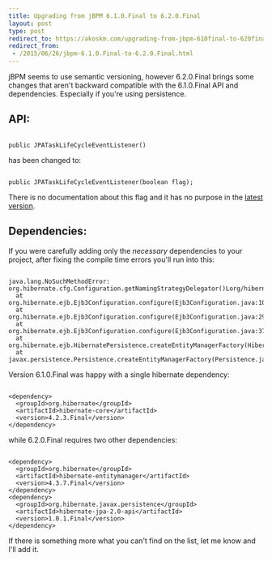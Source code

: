 ```yaml
---
title: Upgrading from jBPM 6.1.0.Final to 6.2.0.Final
layout: post
type: post
redirect_to: https://akoskm.com/upgrading-from-jbpm-610final-to-620final
redirect_from:
 - /2015/06/26/jbpm-6.1.0.Final-to-6.2.0.Final.html
---
```


jBPM seems to use semantic versioning, however 6.2.0.Final brings some changes that aren't backward compatible with the 6.1.0.Final API and dependencies.
Especially if you're using persistence.

API:
----
<pre><code class="java">
public JPATaskLifeCycleEventListener()
</code></pre>
has been changed to:
<pre><code class="java">
public JPATaskLifeCycleEventListener(boolean flag);
</code></pre>

There is no documentation about this flag and it has no purpose in the [latest version](https://github.com/droolsjbpm/jbpm/blob/04dff973905d3c3cacd3c4e45a420fb3b48945e3/jbpm-human-task/jbpm-human-task-audit/src/main/java/org/jbpm/services/task/audit/JPATaskLifeCycleEventListener.java#L47).

Dependencies:
-------------

If you were carefully adding only the _necessary_ dependencies to your project, after fixing the compile time errors you'll run into this:

<pre><code class="java">
java.lang.NoSuchMethodError: org.hibernate.cfg.Configuration.getNamingStrategyDelegator()Lorg/hibernate/cfg/naming/NamingStrategyDelegator;
  at org.hibernate.ejb.Ejb3Configuration.configure(Ejb3Configuration.java:1066)
  at org.hibernate.ejb.Ejb3Configuration.configure(Ejb3Configuration.java:295)
  at org.hibernate.ejb.Ejb3Configuration.configure(Ejb3Configuration.java:376)
  at org.hibernate.ejb.HibernatePersistence.createEntityManagerFactory(HibernatePersistence.java:58)
  at javax.persistence.Persistence.createEntityManagerFactory(Persistence.java:63)
</code></pre>

Version 6.1.0.Final was happy with a single hibernate dependency:

<pre><code class="xml">
&lt;dependency&gt;
  &lt;groupId&gt;org.hibernate&lt;/groupId&gt;
  &lt;artifactId&gt;hibernate-core&lt;/artifactId&gt;
  &lt;version&gt;4.2.3.Final&lt;/version&gt;
&lt;/dependency&gt;
</code></pre>

while 6.2.0.Final requires two other dependencies:

<pre><code class="xml">
&lt;dependency&gt;
  &lt;groupId&gt;org.hibernate&lt;/groupId&gt;
  &lt;artifactId&gt;hibernate-entitymanager&lt;/artifactId&gt;
  &lt;version&gt;4.3.7.Final&lt;/version&gt;
&lt;/dependency&gt;
&lt;dependency&gt;
  &lt;groupId&gt;org.hibernate.javax.persistence&lt;/groupId&gt;
  &lt;artifactId&gt;hibernate-jpa-2.0-api&lt;/artifactId&gt;
  &lt;version&gt;1.0.1.Final&lt;/version&gt;
&lt;/dependency&gt;
</code></pre>

If there is something more what you can't find on the list, let me know and I'll add it.
